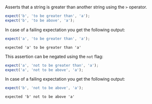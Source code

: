Asserts that a string is greater than another string using the `>`
operator.

```javascript
expect('b', 'to be greater than', 'a');
expect('b', 'to be above', 'a');
```

In case of a failing expectation you get the following output:

```javascript
expect('a', 'to be greater than', 'a');
```

```output
expected 'a' to be greater than 'a'
```

This assertion can be negated using the `not` flag:

```javascript
expect('a', 'not to be greater than', 'a');
expect('a', 'not to be above', 'a');
```

In case of a failing expectation you get the following output:

```javascript
expect('b', 'not to be above', 'a');
```

```output
expected 'b' not to be above 'a'
```
